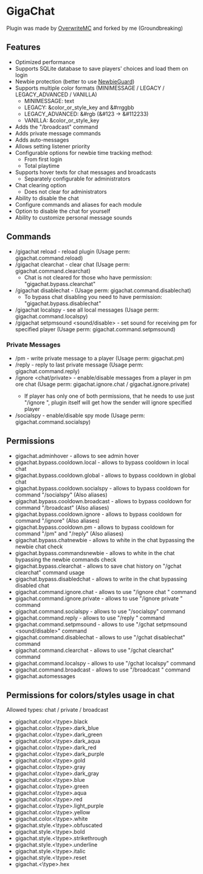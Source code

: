 # GigaChat
Plugin was made by [OverwriteMC](https://github.com/Overwrite987) and forked by me (Groundbreaking)


## Features
- Optimized performance
- Supports SQLite database to save players' choices and load them on login
- Newbie protection (better to use [NewbieGuard](https://github.com/groundbreakingmc/NewbieGuard/releases))
- Supports multiple color formats (MINIMESSAGE / LEGACY / LEGACY_ADVANCED / VANILLA)
  - MINIMESSAGE: <color>text</color>
  - LEGACY: &color_or_style_key and &#rrggbb
  - LEGACY_ADVANCED: &#rgb (&#123 -> &#112233)
  - VANILLA: &color_or_style_key
- Adds the "/broadcast" command
- Adds private message commands
- Adds auto-messages
- Allows setting listener priority
- Configurable options for newbie time tracking method:
  - From first login
  - Total playtime
- Supports hover texts for chat messages and broadcasts
  - Separately configurable for administrators
- Chat clearing option
  - Does not clear for administrators
- Ability to disable the chat
- Configure commands and aliases for each module
- Option to disable the chat for yourself
- Ability to customize personal message sounds


## Commands
- /gigachat reload - reload plugin (Usage perm: gigachat.command.reload)
- /gigachat clearchat - clear chat (Usage perm: gigachat.command.clearchat)
  - Chat is not cleared for those who have permission: "gigachat.bypass.clearchat"
- /gigachat disablechat -  (Usage perm: gigachat.command.disablechat)
  - To bypass chat disabling you need to have permission: "gigachat.bypass.disablechat"
- /gigachat localspy - see all local messages (Usage perm: gigachat.command.localspy)
- /gigachat setpmsound <player> <sound/disable> - set sound for receiving pm for specified player (Usage perm: gigachat.command.setpmsound)
### Private Messages
- /pm <player> <message> - write private message to a player (Usage perm: gigachat.pm)
- /reply <message> - reply to last private message (Usage perm: gigachat.command.reply)
- /ignore <chat/private> <player> - enable/disable messages from a player in pm ore chat (Usage perm: gigachat.ignore.chat / gigachat.ignore.private)
  - If player has only one of both permissions, that he needs to use just "/ignore <player>", plugin itself will get how the sender will ignore specified player
- /socialspy - enable/disable spy mode (Usage perm: gigachat.command.socialspy)


## Permissions
- gigachat.adminhover - allows to see admin hover
- gigachat.bypass.cooldown.local - allows to bypass cooldown in local chat
- gigachat.bypass.cooldown.global - allows to bypass cooldown in global chat
- gigachat.bypass.cooldown.socialspy - allows to bypass cooldown for command "/socialspy" (Also aliases)
- gigachat.bypass.cooldown.broadcast - allows to bypass cooldown for command "/broadcast" (Also aliases)
- gigachat.bypass.cooldown.ignore - allows to bypass cooldown for command "/ignore" (Also aliases)
- gigachat.bypass.cooldown.pm - allows to bypass cooldown for command "/pm" and "/reply" (Also aliases)
- gigachat.bypass.chatnewbie - allows to white in the chat bypassing the newbie chat check
- gigachat.bypass.commandsnewbie - allows to white in the chat bypassing the newbie commands check
- gigachat.bypass.clearchat - allows to save chat history on "/gchat clearchat" command usage
- gigachat.bypass.disabledchat - allows to write in the chat bypassing disabled chat
- gigachat.command.ignore.chat - allows to use "/ignore chat <player>" command
- gigachat.command.ignore.private - allows to use "/ignore private <player>" command
- gigachat.command.socialspy - allows to use "/socialspy" command
- gigachat.command.reply - allows to use "/reply <message>" command
- gigachat.command.setpmsound - allows to use "/gchat setpmsound <player> <sound/disable>" command
- gigachat.command.disablechat - allows to use "/gchat disablechat" command
- gigachat.command.clearchat - allows to use "/gchat clearchat" command
- gigachat.command.localspy - allows to use "/gchat localspy" command
- gigachat.command.broadcast - allows to use "/broadcast <message>" command
- gigachat.automessages


## Permissions for colors/styles usage in chat
Allowed types: chat / private / broadcast
- gigachat.color.<\type>.black
- gigachat.color.<\type>.dark_blue
- gigachat.color.<\type>.dark_green
- gigachat.color.<\type>.dark_aqua
- gigachat.color.<\type>.dark_red
- gigachat.color.<\type>.dark_purple
- gigachat.color.<\type>.gold
- gigachat.color.<\type>.gray
- gigachat.color.<\type>.dark_gray
- gigachat.color.<\type>.blue
- gigachat.color.<\type>.green
- gigachat.color.<\type>.aqua
- gigachat.color.<\type>.red
- gigachat.color.<\type>.light_purple
- gigachat.color.<\type>.yellow
- gigachat.color.<\type>.white
- gigachat.style.<\type>.obfuscated
- gigachat.style.<\type>.bold
- gigachat.style.<\type>.strikethrough
- gigachat.style.<\type>.underline
- gigachat.style.<\type>.italic
- gigachat.style.<\type>.reset
- gigachat.<\type>.hex